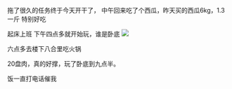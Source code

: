 拖了很久的任务终于今天开干了，
中午回来吃了个西瓜，昨天买的西瓜6kg，1.3一斤
特别好吃

起床上班
下午四点多就开始玩，谁是卧底
![](http://upload-images.jianshu.io/upload_images/6904315-4140adcb152c9f4f.jpg?imageMogr2/auto-orient/strip%7CimageView2/2/w/1080/q/50)

六点多去楼下八合里吃火锅

20盘肉，真的好撑，玩了卧底到九点半。

饭一直打电话催我
